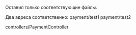 Оставил только соответствующие файлы.

Два адреса соответственно:
payment/test1
payment/test2

controllers/PaymentController
